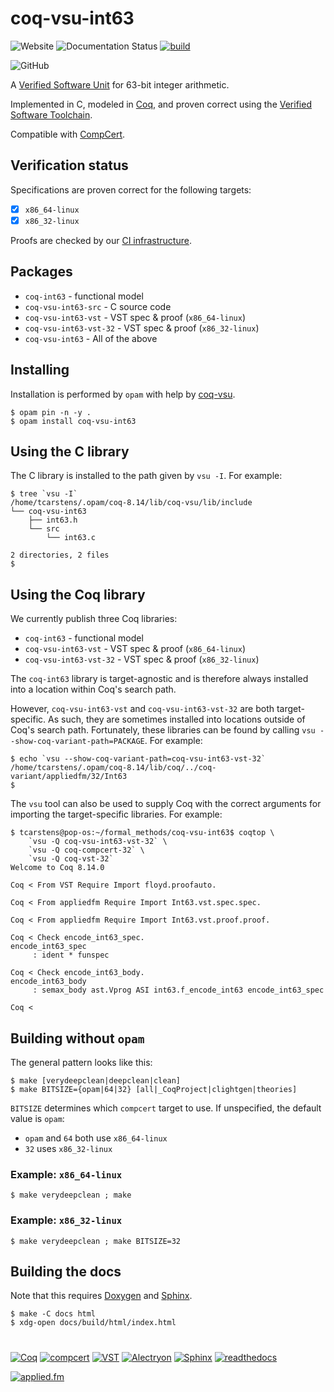# coq-vsu-int63

![Website](https://img.shields.io/website?url=https%3A%2F%2Fcoq-vsu-int63.readthedocs.io)
![Documentation Status](https://readthedocs.org/projects/coq-vsu-int63/badge/?version=latest)
[![build](https://github.com/appliedfm/coq-vsu-int63/actions/workflows/build.yml/badge.svg)](https://github.com/appliedfm/coq-vsu-int63/actions/workflows/build.yml)

![GitHub](https://img.shields.io/github/license/appliedfm/coq-vsu-int63)

A [Verified Software Unit](https://github.com/appliedfm/coq-vsu) for 63-bit integer arithmetic.

Implemented in C, modeled in [Coq](https://coq.inria.fr), and proven correct using the [Verified Software Toolchain](https://vst.cs.princeton.edu/).

Compatible with [CompCert](https://compcert.org/).


## Verification status

Specifications are proven correct for the following targets:

- [x] `x86_64-linux`
- [x] `x86_32-linux`

Proofs are checked by our [CI infrastructure](https://github.com/appliedfm/coq-vsu-int63/actions/workflows/build.yml).


## Packages

* `coq-int63` - functional model
* `coq-vsu-int63-src` - C source code
* `coq-vsu-int63-vst` - VST spec & proof (`x86_64-linux`)
* `coq-vsu-int63-vst-32` - VST spec & proof (`x86_32-linux`)
* `coq-vsu-int63` - All of the above

## Installing

Installation is performed by `opam` with help by [coq-vsu](https://github.com/appliedfm/coq-vsu).

```console
$ opam pin -n -y .
$ opam install coq-vsu-int63
```

## Using the C library

The C library is installed to the path given by `vsu -I`. For example:

```console
$ tree `vsu -I`
/home/tcarstens/.opam/coq-8.14/lib/coq-vsu/lib/include
└── coq-vsu-int63
    ├── int63.h
    └── src
        └── int63.c

2 directories, 2 files
$
```

## Using the Coq library

We currently publish three Coq libraries:

* `coq-int63` - functional model
* `coq-vsu-int63-vst` - VST spec & proof (`x86_64-linux`)
* `coq-vsu-int63-vst-32` - VST spec & proof (`x86_32-linux`)

The `coq-int63` library is target-agnostic and is therefore always installed into a location within Coq's search path.

However, `coq-vsu-int63-vst` and `coq-vsu-int63-vst-32` are both target-specific. As such, they are sometimes installed into locations outside of Coq's search path. Fortunately, these libraries can be found by calling `vsu --show-coq-variant-path=PACKAGE`. For example:

```console
$ echo `vsu --show-coq-variant-path=coq-vsu-int63-vst-32`
/home/tcarstens/.opam/coq-8.14/lib/coq/../coq-variant/appliedfm/32/Int63
$
```

The `vsu` tool can also be used to supply Coq with the correct arguments for importing the target-specific libraries. For example:

```
$ tcarstens@pop-os:~/formal_methods/coq-vsu-int63$ coqtop \
    `vsu -Q coq-vsu-int63-vst-32` \
    `vsu -Q coq-compcert-32` \
    `vsu -Q coq-vst-32`
Welcome to Coq 8.14.0

Coq < From VST Require Import floyd.proofauto.

Coq < From appliedfm Require Import Int63.vst.spec.spec.

Coq < From appliedfm Require Import Int63.vst.proof.proof.

Coq < Check encode_int63_spec.
encode_int63_spec
     : ident * funspec

Coq < Check encode_int63_body.
encode_int63_body
     : semax_body ast.Vprog ASI int63.f_encode_int63 encode_int63_spec

Coq < 
```


## Building without `opam`

The general pattern looks like this:

```console
$ make [verydeepclean|deepclean|clean]
$ make BITSIZE={opam|64|32} [all|_CoqProject|clightgen|theories]
```

`BITSIZE` determines which `compcert` target to use. If unspecified, the default value is `opam`:

* `opam` and `64` both use `x86_64-linux`
* `32` uses `x86_32-linux`

### Example: `x86_64-linux`

```console
$ make verydeepclean ; make
```

### Example: `x86_32-linux`

```console
$ make verydeepclean ; make BITSIZE=32
```

## Building the docs

Note that this requires [Doxygen](https://www.doxygen.nl) and [Sphinx](https://www.sphinx-doc.org).

```console
$ make -C docs html
$ xdg-open docs/build/html/index.html
```


#

[![Coq](https://img.shields.io/badge/-Coq-royalblue)](https://github.com/coq/coq)
[![compcert](https://img.shields.io/badge/-compcert-pink)](https://compcert.org/)
[![VST](https://img.shields.io/badge/-VST-palevioletred)](https://vst.cs.princeton.edu/)
[![Alectryon](https://img.shields.io/badge/-Alectryon-orangered)](https://github.com/cpitclaudel/alectryon/)
[![Sphinx](https://img.shields.io/badge/-Sphinx-navy)](https://www.sphinx-doc.org)
[![readthedocs](https://img.shields.io/badge/-readthedocs-slateblue)](https://readthedocs.org)

[![applied.fm](https://img.shields.io/badge/-applied.fm-orchid)](https://applied.fm)
